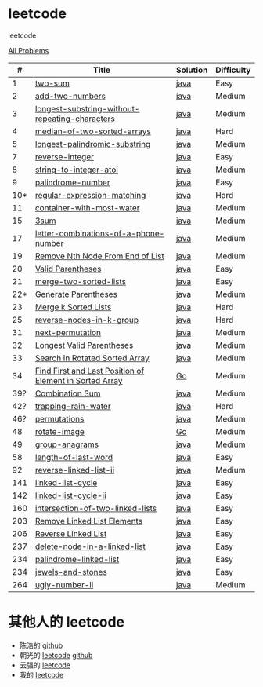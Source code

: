 # leetcode
leetcode

[All Problems](https://leetcode.com/problemset/all/)

| # | Title | Solution | Difficulty |
|---| ----- | -------- | ---------- |
|1|[two-sum](https://leetcode.com/articles/two-sum/)| [java](./src/main/java/leetcode/TwoSum.java)|Easy|
|2|[add-two-numbers](https://leetcode.com/articles/add-two-numbers/)| [java](./src/main/java/leetcode/AddTwoNumbers.java)|Medium|
|3|[longest-substring-without-repeating-characters](https://leetcode.com/articles/longest-substring-without-repeating-characters/)| [java](./src/main/java/leetcode/LongestSubstringWithoutRepeatingCharacters.java)|Medium|
|4|[median-of-two-sorted-arrays](https://leetcode.com/problems/median-of-two-sorted-arrays/)| [java](./src/main/java/leetcode/MedianOfTwoSortedArrays.java)|Hard|
|5|[longest-palindromic-substring](https://leetcode.com/problems/longest-palindromic-substring/)| [java](./src/main/java/leetcode/LongestPalindromicSubstring.java)|Medium|
|7|[reverse-integer](https://leetcode.com/problems/reverse-integer/)| [java](./src/main/java/leetcode/ReverseInteger.java)|Easy|
|8|[string-to-integer-atoi](https://leetcode.com/problems/string-to-integer-atoi/)| [java](./src/main/java/leetcode/String2IntegerAtoi.java)|Medium|
|9|[palindrome-number](https://leetcode.com/problems/palindrome-number/)| [java](./src/main/java/leetcode/PalindromeNumber.java)|Easy|
|10*|[regular-expression-matching](https://leetcode.com/problems/regular-expression-matching/)| [java](./src/main/java/leetcode/RegularExpressionMatching.java)|Hard|
|11|[container-with-most-water](https://leetcode.com/problems/container-with-most-water/)| [java](./src/main/java/leetcode/ContainerWithMostWater.java)|Medium|
|15|[3sum](https://leetcode.com/problems/3sum/)| [java](./src/main/java/leetcode/ThreeSum.java)|Medium|
|17|[letter-combinations-of-a-phone-number](https://leetcode.com/problems/letter-combinations-of-a-phone-number/)| [java](./src/main/java/leetcode/LetterCombinationsOfAPhoneNumber.java)|Medium|
|19|[Remove Nth Node From End of List](https://leetcode.com/problems/remove-nth-node-from-end-of-list/)| [java](./src/main/java/leetcode/RemoveNthNodeFromEndofList.java)|Medium|
|20|[Valid Parentheses](https://leetcode.com/problems/valid-parentheses/)| [java](./src/main/java/leetcode/ValidParentheses.java)|Easy|
|21|[merge-two-sorted-lists](https://leetcode.com/problems/merge-two-sorted-lists/)| [java](./src/main/java/leetcode/MergeTwoSortedLists.java)|Easy|
|22*|[Generate Parentheses](https://leetcode.com/problems/generate-parentheses/)| [java](./src/main/java/leetcode/GenerateParentheses.java)|Medium|
|23|[Merge k Sorted Lists](https://leetcode.com/problems/merge-k-sorted-lists/)| [java](./src/main/java/leetcode/MergeKSortedLists.java)|Hard|
|25|[reverse-nodes-in-k-group](https://leetcode.com/problems/reverse-nodes-in-k-group/)| [java](./src/main/java/leetcode/ReverseNodesInKGroup.java)|Hard|
|31|[next-permutation](https://leetcode.com/problems/next-permutation/)| [java](./src/main/java/leetcode/NextPermutation.java)|Medium|
|32|[Longest Valid Parentheses](https://leetcode.com/problems/longest-valid-parentheses/)| [java](./src/main/java/leetcode/LongestValidParentheses.java)|Medium|
|33|[Search in Rotated Sorted Array](https://leetcode.com/problems/search-in-rotated-sorted-array/)| [java](./src/main/java/leetcode/SearchInRotatedSortedArray.java)|Medium|
|34|[Find First and Last Position of Element in Sorted Array](https://leetcode.com/problems/find-first-and-last-position-of-element-in-sorted-array/)| [Go](golang/main/FindFirstAndLastPositionOfElementInSortedArray.go)|Medium|
|39?|[Combination Sum](https://leetcode.com/problems/combination-sum/)| [java](./src/main/java/leetcode/CombinationSum.java)|Medium|
|42?|[trapping-rain-water](https://leetcode.com/problems/trapping-rain-water/)| [java](./src/main/java/leetcode/TrappingRainWater.java)|Hard|
|46?|[permutations](https://leetcode.com/problems/permutations/)| [java](./src/main/java/leetcode/Permutations.java)|Medium|
|48|[rotate-image](https://leetcode.com/problems/rotate-image/)|  [Go](golang/main/RotateImage.go)|Medium|
|49|[group-anagrams](https://leetcode.com/problems/group-anagrams/)|  [java](./src/main/java/leetcode/GroupAnagrams.java)|Medium|
|58|[length-of-last-word](https://leetcode.com/problems/length-of-last-word/)| [java](./src/main/java/leetcode/LengthOfLastWord.java)|Easy|
|92|[reverse-linked-list-ii](https://leetcode.com/problems/reverse-linked-list-ii/)| [java](./src/main/java/leetcode/ReverseLinkedList2.java)|Medium|
|141|[linked-list-cycle](https://leetcode.com/problems/linked-list-cycle/)| [java](./src/main/java/leetcode/LinkedListCycle.java)|Easy|
|142|[linked-list-cycle-ii](https://leetcode.com/problems/linked-list-cycle-ii)| [java](./src/main/java/leetcode/LinkedListCycle2.java)|Easy|
|160|[intersection-of-two-linked-lists](https://leetcode.com/problems/intersection-of-two-linked-lists)| [java](./src/main/java/leetcode/IntersectionOfTwoLinkedLists.java)|Easy|
|203|[Remove Linked List Elements](https://leetcode.com/problems/remove-linked-list-elements/)| [java](./src/main/java/leetcode/ReverseLinkedList.java)|Easy|
|206|[Reverse Linked List](https://leetcode.com/problems/reverse-linked-list/)| [java](./src/main/java/leetcode/ReverseLinkedList.java)|Easy|
|237|[delete-node-in-a-linked-list](https://leetcode.com/problems/delete-node-in-a-linked-list/)| [java](./src/main/java/leetcode/DeleteNodeInALinkedList.java)|Easy|
|234|[palindrome-linked-list](https://leetcode.com/problems/palindrome-linked-list/)| [java](./src/main/java/leetcode/PalindromeLinkedList.java)|Easy|
|234|[jewels-and-stones](https://leetcode.com/problems/jewels-and-stones/)| [java](./src/main/java/leetcode/JewelsAndStones.java)|Easy|
|264|[ugly-number-ii](https://leetcode.com/problems/ugly-number-ii/)| [java](./src/main/java/leetcode/UglyNumberII.java)|Medium|


# 其他人的 leetcode
- 陈浩的 [github](https://github.com/haoel/leetcode)
- 朝光的 [leetcode](https://leetcode.com/huangchgu/) [github](https://github.com/hcghaha/algorithms-learning)
- 云强的 [leetcode](https://leetcode.com/supermaster007/)
- 我的 [leetcode](https://leetcode.com/whydk37/)
